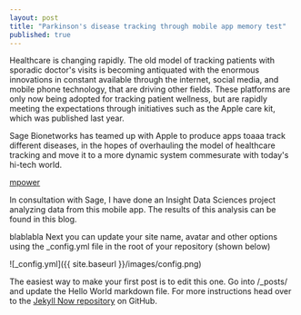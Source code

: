 ```yaml
---
layout: post
title: "Parkinson's disease tracking through mobile app memory test"
published: true
---
```





Healthcare is changing rapidly. The old model of tracking patients with sporadic doctor's visits is becoming antiquated with the enormous innovations in constant available through the internet, social media, and mobile phone technology, that are driving other fields. These platforms are only now being adopted for tracking patient wellness, but are rapidly meeting the expectations through initiatives such as the Apple care kit, which was published last year. 

Sage Bionetworks has teamed up with Apple to produce apps toaaa track different diseases, in the hopes of overhauling the model of healthcare tracking and move it to a more dynamic system commesurate with today's hi-tech world. 

[mpower](http://parkinsonmpower.org/ "Mpower Parkinson's Site")

In consultation with Sage, I have done an Insight Data Sciences project analyzing data from this mobile app. The results of this analysis can be found in this blog.


blablabla Next you can update your site name, avatar and other options using the _config.yml file in the root of your repository (shown below)

![_config.yml]({{ site.baseurl }}/images/config.png)

The easiest way to make your first post is to edit this one. Go into /_posts/ and update the Hello World markdown file. For more instructions head over to the [Jekyll Now repository](https://github.com/barryclark/jekyll-now) on GitHub.
